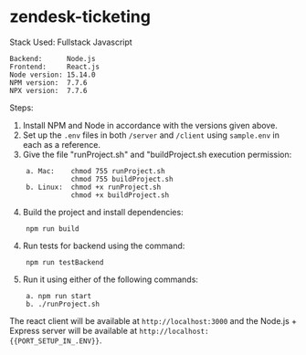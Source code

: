 # zendesk-ticketing
Stack Used: Fullstack Javascript

```
Backend:      Node.js
Frontend:     React.js
Node version: 15.14.0 
NPM version:  7.7.6 
NPX version:  7.7.6 
```

Steps:

1. Install NPM and Node in accordance with the versions given above.
2. Set up the `.env` files in both `/server` and `/client` using `sample.env` in each as a reference.
3. Give the file "runProject.sh" and "buildProject.sh execution permission:
```
    a. Mac:    chmod 755 runProject.sh
               chmod 755 buildProject.sh
    b. Linux:  chmod +x runProject.sh
               chmod +x buildProject.sh
```
4. Build the project and install dependencies:
```
    npm run build
```
4. Run tests for backend using the command: 
```
    npm run testBackend
```
5. Run it using either of the following commands:
```
    a. npm run start
    b. ./runProject.sh
```

The react client will be available at `http://localhost:3000` and the Node.js + Express server will be available at `http://localhost:{{PORT_SETUP_IN_.ENV}}`.

